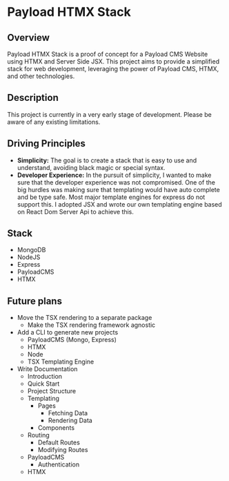 # Payload HTMX Stack

## Overview

Payload HTMX Stack is a proof of concept for a Payload CMS Website using HTMX and Server Side JSX. This project aims to provide a simplified stack for web development, leveraging the power of Payload CMS, HTMX, and other technologies.

## Description

This project is currently in a very early stage of development. Please be aware of any existing limitations.

## Driving Principles

- **Simplicity:** The goal is to create a stack that is easy to use and understand, avoiding black magic or special syntax.
- **Developer Experience:** In the pursuit of simplicity, I wanted to make sure that the developer experience was not compromised. One of the big hurdles was making sure that templating would have auto complete and be type safe. Most major template engines for express do not support this. I adopted JSX and wrote our own templating engine based on React Dom Server Api to achieve this.

## Stack

- MongoDB
- NodeJS
- Express
- PayloadCMS
- HTMX

## Future plans

- Move the TSX rendering to a separate package
  - Make the TSX rendering framework agnostic
- Add a CLI to generate new projects
  - PayloadCMS (Mongo, Express)
  - HTMX
  - Node
  - TSX Templating Engine
- Write Documentation
  - Introduction
  - Quick Start
  - Project Structure
  - Templating
    - Pages
      - Fetching Data
      - Rendering Data
    - Components
  - Routing
    - Default Routes
    - Modifying Routes
  - PayloadCMS
    - Authentication
  - HTMX

